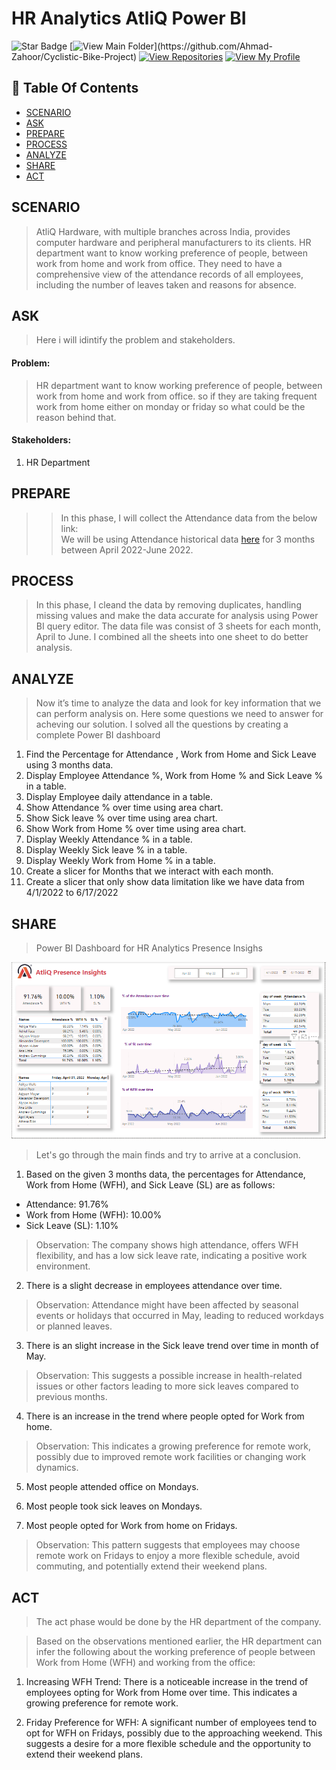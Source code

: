 # HR Analytics AtliQ Power BI
![Star Badge](https://img.shields.io/static/v1?label=%F0%9F%8C%9F&message=If%20Useful&style=style=flat&color=BC4E99)
[![View Main Folder](https://img.shields.io/badge/View-Main_Folder-971901?)](https://github.com/Ahmad-Zahoor/Cyclistic-Bike-Project)
[![View Repositories](https://img.shields.io/badge/View-My_Repositories-blue?logo=GitHub)](https://github.com/Ahmad-Zahoor?tab=repositories)
[![View My Profile](https://img.shields.io/badge/View-My_Profile-green?logo=GitHub)](https://github.com/Ahmad-Zahoor)

## 📕 Table Of Contents
* [SCENARIO](#scenario)
* [ASK](#ask)
* [PREPARE](#prepare)
* [PROCESS](#process)
* [ANALYZE](#analyze)
* [SHARE](#share)
* [ACT](#act)



## SCENARIO

> AtliQ Hardware, with multiple branches across India, provides computer hardware and peripheral manufacturers to its clients. HR department want to know working preference of people, between work from home and work from office. They need to have a comprehensive view of the attendance records of all employees, including the number of leaves taken and reasons for absence.

## ASK

> Here i will idintify the problem and stakeholders. 

#### Problem:

> HR department want to know working preference of people, between work from home and work from office. so if they are taking frequent work from home either on monday or friday so what could be the reason behind that.

#### Stakeholders:

1. HR Department


## PREPARE

> >In this phase, I will collect the Attendance data from the below link:</br>
We will be using Attendance historical data [here](https://codebasics.io/resources?utm_source=description&utm_medium=yt&utm_campaign=description&utm_id=description) for 3 months between April 2022-June 2022.


## PROCESS

>In this phase, I cleand the data by removing duplicates, handling missing values and make the data accurate for analysis using Power BI query editor. The data file was consist of 3 sheets for each month, April to June. I combined all the sheets into one sheet to do better analysis.

## ANALYZE

>Now it’s time to analyze the data and look for key information that we can perform analysis on. Here some questions we need to answer for acheving our solution. I solved all the questions by creating a complete Power BI dashboard

1. Find the Percentage for Attendance , Work from Home and Sick Leave using 3 months data.
2. Display Employee Attendance %, Work from Home % and Sick Leave % in a table.
3. Display Employee daily attendance in a table.
4. Show Attendance % over time using area chart.
5. Show Sick leave % over time using area chart.
6. Show Work from Home % over time using area chart.
7. Display Weekly Attendance % in a table.
8. Display Weekly Sick leave % in a table.
9. Display Weekly Work from Home % in a table.
10. Create a slicer for Months that we interact with each month.
11. Create a slicer that only show data limitation like we have data from 4/1/2022 to 6/17/2022


## SHARE

> Power BI Dashboard for HR Analytics Presence Insighs
<p align="center">
<img src='/Images/hr_analytics_dashboard.png'>

>Let's go through the main finds and try to arrive at a conclusion.

1. Based on the given 3 months data, the percentages for Attendance, Work from Home (WFH), and Sick Leave (SL) are as follows:

- Attendance: 91.76%
- Work from Home (WFH): 10.00%
- Sick Leave (SL): 1.10%

> Observation:
The company shows high attendance, offers WFH flexibility, and has a low sick leave rate, indicating a positive work environment.

2. There is a slight decrease in employees attendance over time.

> Observation:
Attendance might have been affected by seasonal events or holidays that occurred in May, leading to reduced workdays or planned leaves.

3. There is an slight increase in the Sick leave trend over time in month of May.
> Observation:
This suggests a possible increase in health-related issues or other factors leading to more sick leaves compared to previous months.

4. There is an increase in the trend where people opted for Work from home.
> Observation:
This indicates a growing preference for remote work, possibly due to improved remote work facilities or changing work dynamics.

5. Most people attended office on Mondays.

6. Most people took sick leaves on Mondays.

7. Most people opted for Work from home on Fridays.
> Observation:
This pattern suggests that employees may choose remote work on Fridays to enjoy a more flexible schedule, avoid commuting, and potentially extend their weekend plans.


## ACT
>The act phase would be done by the HR department of the company.

>Based on the observations mentioned earlier, the HR department can infer the following about the working preference of people between Work from Home (WFH) and working from the office:

1. Increasing WFH Trend: There is a noticeable increase in the trend of employees opting for Work from Home over time. This indicates a growing preference for remote work.

2. Friday Preference for WFH: A significant number of employees tend to opt for WFH on Fridays, possibly due to the approaching weekend. This suggests a desire for a more flexible schedule and the opportunity to extend their weekend plans.

